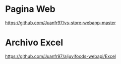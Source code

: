 # Pagina Web

https://github.com/Juanfr97/vs-store-webapp-master

# Archivo Excel

https://github.com/Juanfr97/aljuvifoods-webapi/Excel